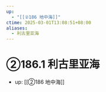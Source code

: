 ```yaml
---
up:
  - "[[②186 地中海]]"
ctime: 2025-03-01T13:08:51+08:00
aliases:
  - 利古里亚海
---
```


# ②186.1 利古里亚海

- up: [[②186 地中海]]
